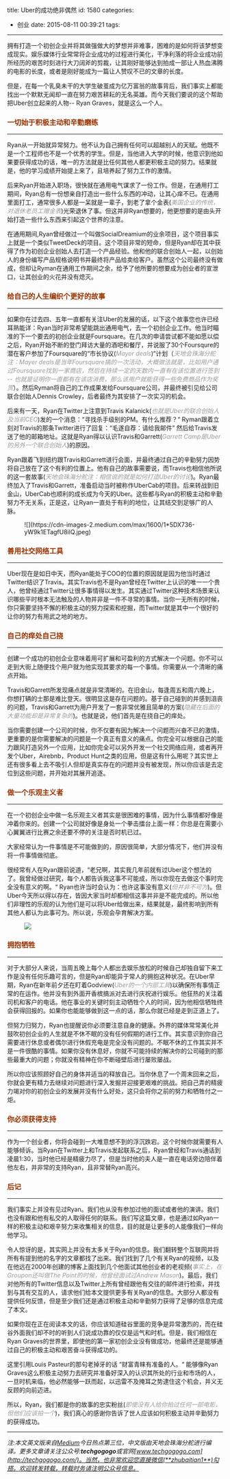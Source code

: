 title: Uber的成功绝非偶然
id: 1580
categories:
  - 创业
date: 2015-08-11 00:39:21
tags:
---

拥有打造一个初创企业并将其做强做大的梦想并非难事，困难的是如何将该梦想变成现实。娱乐媒体行业常常将企业成功的过程进行美化，干净利落的将企业成功前所经历的艰苦时刻进行大刀阔斧的剪裁，让其刚好能够达到拍成一部让人热血沸腾的电影的长度，或者是刚好能成为一篇让人赞叹不已的文章的长度。

但是，在每一个乳臭未干的大学生破茧成为亿万富翁的故事背后，我们事实上都能找出一个默默无闻却一直在努力艰苦耕耘的无名英雄。而今天我们要说的这个帮助把Uber创立起来的人物-- Ryan Graves，就是这么一个人。

### <span style="color: #993300;">一切始于积极主动和辛勤磨练</span>

* * *

Ryan从一开始就异常努力。他不认为自己拥有任何可以超越别人的天赋。他既不是一个工程师也不是一个优秀的学生。但是，当他进入大学的时候，他意识到他如果要获得成功的话，唯一的方法就是比任何其他人都更积极主动的努力。结果就是，他的学习成绩开始提上来了，且培养起了努力工作的激情。

后来Ryan开始进入职场，很快就在通用电气谋求了一份工作。但是，在通用打工期间，Ryan总有一份想亲自打造出一些什么东西的冲动，让其心痒不已。在通用里面打工，通常很多人都是一呆就是一辈子，到老了拿个金表(_<span style="color: #999999;">美国企业的传统，对退休老员工赠金表</span>_)光荣退休了事。但这并非Ryan想要的，他更想要的是由头开始打造一些什么东西来引起这个世界的注意。

在通用期间,Ryan曾经做过一个叫做SocialDreamium的业余项目，这个项目事实上就是一个类似TweetDeck的项目。这个项目非常的短命，但是Ryan却在其中获得了作为初创企业创始人去打造一个产品经验。他和他的联合创始人一起，以创始人的身份编写产品规格说明书并最终将产品给卖给客户。虽然这个公司最终没有做成，但却让Ryman在通用工作期间之余，给予了他所要的想要成为创业者的宣泄口，让其创业的火花并没有熄灭。

### 

### <span style="color: #993300;">给自己的人生编织个更好的故事</span>

* * *

如果你在过去四、五年一直都有关注Uber的发展的话，以下这个故事您也许已经耳熟能详：Ryan当时非常希望能跳出通用电气，去一个初创企业工作。他当时瞄准的下一个要去的初创企业就是Foursquare。在几次的申请尝试都不能如愿以偿之后，Ryan开始不断的登门拜访大量的酒吧和餐厅，并说服了30个Foursqure的潜在客户参加了Foursquare的“市长协议(<span style="color: #999999;">_Mayor deals_</span>)“计划（_<span style="color: #999999;">天地会珠海分舵注：Mayer deals是当年Foursquare搞的一次活动，大概做法就是，比如用户通过Foursquare找到一家商店，然后在持续一定的天数内一直有在该位置进行签到 -- 也就是证明你一直都有在该店消费，那么该用户就能获得一些免费商品作为奖赏</span>_）。然后Ryman将自己的工作成果发给Foursquare公司，并最终被引见给公司联合创始人Dennis Crowley，后者最终为其安排了一次实习的机会。

后来有一天，Ryan在Twitter上注意到Travis Kalanick(_<span style="color: #999999;">也就是Uber的联合创始人及当前CEO</span>_)发的一个消息：“寻找杀手级别的PM。有什么推荐？“ Ryman跟着立刻对Travis的那条Twitter进行了回复：“毛遂自荐：请给我邮件” 然后给Travis发送了他的邮箱地址。这就是Ryan得以认识Travis和Garrett(_<span style="color: #999999;">Garrett Camp是Uber的另外一个联合创始人</span>_)的原因。

Ryan跟着飞到纽约跟Travis和Garrett进行会面，并最终通过自己的辛勤努力因势将自己放在了这个有利的位置上。他有自己的故事需要说，而Travis也相信他所说的这一套故事(<span style="color: #999999;">_天地会珠海分舵注：相信说的就是如何打造Uber的讨论_</span>)。Ryan最终加入了Travis和Garrett，准备启动当时被称作UberCab的项目。后来转战到旧金山，UberCab也顺利的成长成为今天的Uber。这些都与Ryan的积极主动和辛勤努力不无关系，正是这，让Ryan一直处于有利的地位，让其结交到足够广的人脉。

<figure id="69af" class="graf--figure">
<div class="aspectRatioPlaceholder is-locked">
<div class="aspect-ratio-fill"></div>
![](https://cdn-images-2.medium.com/max/1600/1*5DX736-yW9k1ETagfU8ilQ.jpeg)

</div>
<figcaption class="imageCaption"></figcaption></figure>

### <span style="color: #993300;">善用社交网络工具</span>

* * *

Uber现在是如日中天，而Ryan能处于COO的位置的原因就是因为他当时通过Twitter结识了Travis。其实Travis也不是Ryan曾经在Twitter上认识的唯一一个贵人，他曾经通过Twitter让很多事情得以发生。其实通过Twitter这种技术场景来认识哪些平时根本无法触及的人物并非是一件不寻常的事情。当你一无所有的时候，你只需要坚持不懈的积极主动的努力探索和挖掘，而Twitter就是其中一个很好的让你的努力有用武之地的地方。

### 

### <span style="color: #993300;">自己的痒处自己挠</span>

* * *

创建一个成功的初创企业意味着用可扩展和可盈利的方式解决一个问题。你不可以走到大街上随便找个用户就为他实现其要求的每一个事情。你需要从一个清晰的痛点开始。

Travis和Garrett所发现痛点就是非常清晰的。在旧金山，每逢周五和周六晚上，你想打辆的士那是难比登天。很明显这是存在问题的。基于自己碰到的并感到沮丧的问题，Travis和Garrett为用户开发了一套非常优雅且简单的方案(_<span style="color: #999999;">隐藏在后面的大量功能却是异常复杂的</span>_)。也就是说，他们首先是在挠自己的痒处。

当你需要创建一个公司的时候，你不仅要有因为解决一个问题而兴奋不已的激情，更重要的是你需要解决的问题是一个真正有意义的痛点。你完全可以根据自己的能力跟风打造另外一个应用，比如你完全可以另外开发一个社交网络应用，或者再开发个Uber，Airebnb，Product Hunt之类的应用，但是这有什么用呢？其实世上还有很多看上去不吸引人但却是真实存在的问题并没有被发现，所以你应该是去定位到这些问题，并开始对其展开追逐。

### 

### <span style="color: #993300;">做一个乐观主义者</span>

* * *

在一个初创企业中做一名乐观主义者其实是很困难的事情，因为什么事情都好像是冲着你来的。创建一个公司就好像是身处一个拳击擂台上面一样：你总是在需要小心翼翼进行比赛之余还要不停的关注是否时机已过。

大家经常认为一件事情是不可能做到的，原因很简单，大部分情况下，他们并没有将一件事情做彻底。

很经常有人在Ryan跟前说道，“老兄啊，其实我几年前就有过Uber这个想法的了。我曾经做过研究，每个人都告诉我这事不可能成，所以你现在去做这个事时完全没有意义的啊。“ Ryan也许当时会认为：也许这事没有意义(_<span style="color: #999999;">但并非不可为</span>_)。但Uber今天所以得以存在，皆因大家当时却都相信这事并非是不能完成的。所以他们非理性的乐观的认为他们是可以将Uber给做出来，结果就是，最终影响到所有其他人都认为此事可为。所以说，乐观会孕育解决方案。

<figure id="1834" class="graf--figure">
<div class="aspectRatioPlaceholder is-locked">

![](https://cdn-images-2.medium.com/max/1600/1*kKUHSSILs4pUpi5mk8E7jg.jpeg)

</div>
</figure>

### 

### <span style="color: #993300;">拥抱牺牲</span>

* * *

对于大部分人来说，当周五晚上每个人都出去娱乐放松的时候自己却独自留下来工作是没有任何乐趣可言的，但是Ryan却能异于常人的拥抱这种状况。在Uber早期，Ryan在新年前夕还在盯着Godview(_<span style="color: #999999;">Uber的一个内部工具</span>_)以确保所有事情正常的在运作。他并没有到外面开香槟搞派对去进行庆祝进行娱乐。他狂热的关注着司机和客户的电话。他在事业的关键时刻主动牺牲个人的时间，因为他相信牺牲终会获得回报的。如果你也能能够做到这一点的话，那么你就已经是走到正道上了。

但努力归努力，Ryan也提醒说你必须要注意自身的健康。外界的媒体常常美化并鼓吹初创企业的人生就是不休不眠的没有任何假期的进行工作。其实意识到你自己需要进行休息或者偶尔进行休假充电是完全没有问题的。不眠不休的工作其实并不是一件很酷的事情。如果你没有休息好，你就不可能持续的解决你的公司碰到的那些最重大的问题；你就没有精神在你不断碰壁后进行屡败屡战。

所以你应该照顾好自己的身体并适当的释放自己。当你休息了一个周末回来之后，你就会更有精力去继续对问题进行深入发掘并迎接更艰难的挑战。把自己弄的精疲力竭对你的初创企业的发展并没有什么好处，这只会将你之前的努力和牺牲付之一炬。

### 

### <span style="color: #993300;">你必须获得支持</span>

* * *

作为一个创业者，你将会碰到一大堆意想不到的浮沉跌宕。这个时候你就需要有人能够倾诉。当Ryan在Twitter上和Travis发起联系之后，Ryan曾经和Travis通话到凌晨1:30，当时他已经是精疲力尽了，但是当时他的夫人是一直在电话旁边陪伴着他左右，并非常的支持Ryan，且非常替Ryan高兴。

### <span style="color: #993300;">后记</span>

* * *

我们事实上并没有见过Ryan。我们也从没有参加过他的面试或者他的演讲。我们也没有跟和他有私交的人取得任何的联系。我们写这篇文章，也是通过如Ryan一样的积极主动和艰辛努力来收集相关的信息，目的就是让更多的人能像我们一样向他学习。

令人惊讶的是，其实网上并没有太多关于Ryan的信息。我们翻转整个互联网并将所有有提到他的名字的文章都找了出来。我们找到了几个有关Ryan的视频，以及在他远在2000年创建的博客上面找到几个他面试其他创业者的老视频(<span style="color: #999999;">_事实上，在Groupon还叫做The Point的时候，他曾经面试过Andrew Mason_</span>)。最后，我们对他所有的Twitter信息以及Twitter上所有曾经跟他有交往的邮件进行检索，并找到与其有交互的人，请求他们给本文提供更多有关Ryan的信息。大部分人都没有提供任何反馈，但是至少我们还是通过积极主动和辛勤努力获得了足够的信息完成了本文。

如果你现在正在阅读本文的话，你应该知道硅谷里面的竞争是异常激烈的，而在硅谷外面我们却不时的听到人们说成功靠的仅仅是运气和时机。但是，我们相信在Ryan Graves的世界里，即使他的第一家初创企业没有做成功，他最终还是能够通过自己的积极主动和艰苦奋斗获得成功的。

这里引用Louis Pasteur的那句老掉牙的话 “财富青睐有准备的人。“ 能够像Ryan Graves这么积极主动努力去研究并准备好深入的认识其所处的行业和市场的人，一旦时机来临，他必然能够一跃而起，以迅雷不及掩耳之势逮住这个机会，并义无反顾的向前迈进。

所以，Ryan，我们都是你的故事的忠实粉丝(<span style="color: #999999;">_即使没有人给你拍过任何一部电影，但他们应该拍一个_</span>)，我们真心的感谢你告诉了世人应该如何积极主动并辛勤努力的获得成功。

* * *

_注:本文英文版来自[Medium](https://medium.com/life-learning/uber-s-secret-weapon-6966ada226d5)今日热点第三位，中文版由天地会珠海分舵进行编译。更多文章请关注公众号:**techgogogo**或官网[www.techgogogo.com](http://techgogogo.com/)。当然，也非常欢迎您直接微信(**zhubaitian1**)勾搭。欢迎转发转载，转载时务请注明公众号信息。_